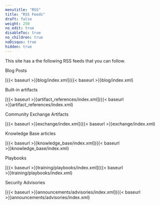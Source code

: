 ```yaml
---
menutitle: "RSS"
title: "RSS Feeds"
draft: false
weight: 250
no_edit: true
disableToc: true
no_children: true
noDisqus: true
hidden: true
---
```



This site has a the following RSS feeds that you can follow.

<i class="fas fa-newspaper"></i>
Blog Posts

[{{< baseurl >}}blog/index.xml]({{< baseurl >}}blog/index.xml)

<i class="fas fa-book"></i>
Built-in artifacts

[{{< baseurl >}}artifact_references/index.xml]({{< baseurl >}}artifact_references/index.xml)

<i class="fas fa-code"></i>
Community Exchange Artifacts

[{{< baseurl >}}exchange/index.xml]({{< baseurl >}}exchange/index.xml)

<i class="fas fa-brain"></i>
Knowledge Base articles

[{{< baseurl >}}knowledge_base/index.xml]({{< baseurl >}}knowledge_base/index.xml)

<i class="fas fa-play"></i>
Playbooks

[{{< baseurl >}}training/playbooks/index.xml]({{< baseurl >}}training/playbooks/index.xml)

<i class="fas fa-exclamation-triangle"></i>
Security Advisories

[{{< baseurl >}}announcements/advisories/index.xml]({{< baseurl >}}announcements/advisories/index.xml)
